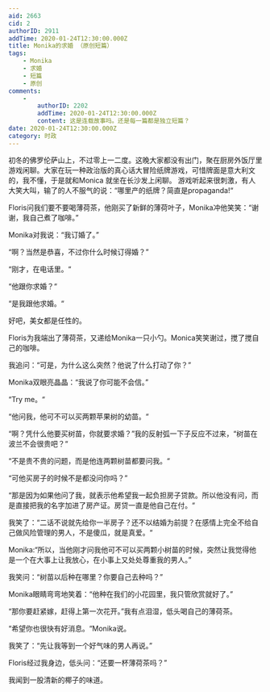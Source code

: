 ```yaml
---
aid: 2663
cid: 2
authorID: 2911
addTime: 2020-01-24T12:30:00.000Z
title: Monika的求婚 （原创短篇）
tags:
    - Monika
    - 求婚
    - 短篇
    - 原创
comments:
    -
        authorID: 2202
        addTime: 2020-01-24T12:30:00.000Z
        content: 这是连载故事吗。还是每一篇都是独立短篇？
date: 2020-01-24T12:30:00.000Z
category: 时政
---
```


初冬的佛罗伦萨山上，不过零上一二度。这晚大家都没有出门，聚在厨房外饭厅里游戏闲聊。大家在玩一种政治版的真心话大冒险纸牌游戏，可惜牌面是意大利文的，我不懂，于是就和Monica 就坐在长沙发上闲聊。 游戏听起来很刺激，有人大笑大叫，输了的人不服气的说：“哪里产的纸牌？简直是propaganda!“

Floris问我们要不要喝薄荷茶，他刚买了新鲜的薄荷叶子，Monika冲他笑笑：“谢谢，我自己煮了咖啡。”

Monika对我说：“我订婚了。”

“啊？当然是恭喜，不过你什么时候订得婚？”

“刚才，在电话里。“

“他跟你求婚？“

“是我跟他求婚。“

好吧，美女都是任性的。

Floris为我端出了薄荷茶，又递给Monika一只小勺。Monica笑笑谢过，搅了搅自己的咖啡。

我追问：“可是，为什么这么突然？他说了什么打动了你？”

Monika双眼亮晶晶：“我说了你可能不会信。”

“Try me。“

“他问我，他可不可以买两颗苹果树的幼苗。“

“啊？凭什么他要买树苗，你就要求婚？”我的反射弧一下子反应不过来，“树苗在波兰不会很贵吧？“

“不是贵不贵的问题，而是他连两颗树苗都要问我。“

“可他买房子的时候不是都没问你吗？”

“那是因为如果他问了我，就表示他希望我一起负担房子贷款。所以他没有问，而是直接把我的名字加进了房产证。房贷一直是他自己在付。“

我笑了：“二话不说就先给你一半房子？还不以结婚为前提？在感情上完全不给自己做风险管理的男人，不是傻瓜，就是真爱。“

Monika:“所以，当他刚才问我他可不可以买两颗小树苗的时候，突然让我觉得他是一个在大事上让我放心，在小事上又处处尊重我的男人。”

我笑问：“树苗以后种在哪里？你要自己去种吗？”

Monika眼睛弯弯地笑着：“他种在我们的小花园里，我只管欣赏就好了。”

“那你要赶紧嫁，赶得上第一次花开。”我有点泪湿，低头喝自己的薄荷茶。

“希望你也很快有好消息。“Monika说。

我笑了：“先让我等到一个好气味的男人再说。”

Floris经过我身边，低头问：“还要一杯薄荷茶吗？”

我闻到一股清新的椰子的味道。
